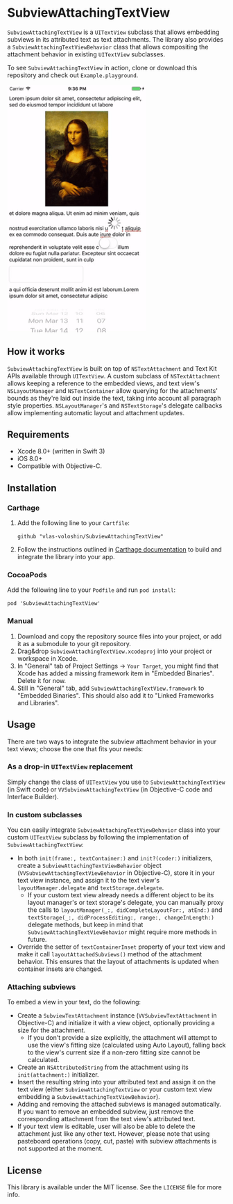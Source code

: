 # SubviewAttachingTextView

`SubviewAttachingTextView` is a `UITextView` subclass that allows embedding subviews in its attributed text as text attachments. The library also provides a `SubviewAttachingTextViewBehavior` class that allows compositing the attachment behavior in existing `UITextView` subclasses.

To see `SubviewAttachingTextView` in action, clone or download this repository and check out `Example.playground`.

<img src="screenshot.gif" alt="Screenshot" width="320">

## How it works

`SubviewAttachingTextView` is built on top of `NSTextAttachment` and Text Kit APIs available through `UITextView`. A custom subclass of `NSTextAttachment` allows keeping a reference to the embedded views, and text view's `NSLayoutManager` and `NSTextContainer` allow querying for the attachments' bounds as they're laid out inside the text, taking into account all paragraph style properties. `NSLayoutManager`'s and `NSTextStorage`'s delegate callbacks allow implementing automatic layout and attachment updates.

## Requirements

- Xcode 8.0+ (written in Swift 3)
- iOS 8.0+
- Compatible with Objective-C.

## Installation

### Carthage

1. Add the following line to your `Cartfile`:

    ```
    github "vlas-voloshin/SubviewAttachingTextView"
    ```
    
1. Follow the instructions outlined in [Carthage documentation](https://github.com/Carthage/Carthage/blob/master/README.md) to build and integrate the library into your app.

### CocoaPods

Add the following line to your `Podfile` and run `pod install`:

```
pod 'SubviewAttachingTextView'
```

### Manual

1. Download and copy the repository source files into your project, or add it as a submodule to your git repository.
1. Drag&drop `SubviewAttachingTextView.xcodeproj` into your project or workspace in Xcode.
1. In "General" tab of Project Settings → `Your Target`, you might find that Xcode has added a missing framework item in "Embedded Binaries". Delete it for now.
1. Still in "General" tab, add `SubviewAttachingTextView.framework` to "Embedded Binaries". This should also add it to "Linked Frameworks and Libraries". 

## Usage

There are two ways to integrate the subview attachment behavior in your text views; choose the one that fits your needs:

### As a drop-in `UITextView` replacement

Simply change the class of `UITextView` you use to `SubviewAttachingTextView` (in Swift code) or `VVSubviewAttachingTextView` (in Objective-C code and Interface Builder).

### In custom subclasses

You can easily integrate `SubviewAttachingTextViewBehavior` class into your custom `UITextView` subclass by following the implementation of `SubviewAttachingTextView`:

- In both `init(frame:, textContainer:)` and `init?(coder:)` initializers, create a `SubviewAttachingTextViewBehavior` object (`VVSubviewAttachingTextViewBehavior` in Objective-C), store it in your text view instance, and assign it to the text view's `layoutManager.delegate` and `textStorage.delegate`.
	- If your custom text view already needs a different object to be its layout manager's or text storage's delegate, you can manually proxy the calls to `layoutManager(_:, didCompleteLayoutFor:, atEnd:)` and `textStorage(_:, didProcessEditing:, range:, changeInLength:)` delegate methods, but keep in mind that `SubviewAttachingTextViewBehavior` might require more methods in future.
- Override the setter of `textContainerInset` property of your text view and make it call `layoutAttachedSubviews()` method of the attachment behavior. This ensures that the layout of attachments is updated when container insets are changed.

### Attaching subviews

To embed a view in your text, do the following:

- Create a `SubviewTextAttachment` instance (`VVSubviewTextAttachment` in Objective-C) and initialize it with a view object, optionally providing a size for the attachment.
	- If you don't provide a size explicitly, the attachment will attempt to use the view's fitting size (calculated using Auto Layout), falling back to the view's current size if a non-zero fitting size cannot be calculated.
- Create an `NSAttributedString` from the attachment using its `init(attachment:)` initializer.
- Insert the resulting string into your attributed text and assign it on the text view (either `SubviewAttachingTextView` or your custom text view embedding a `SubviewAttachingTextViewBehavior`).
- Adding and removing the attached subviews is managed automatically. If you want to remove an embedded subview, just remove the corresponding attachment from the text view's attributed text.
- If your text view is editable, user will also be able to delete the attachment just like any other text. However, please note that using pasteboard operations (copy, cut, paste) with subview attachments is not supported at the moment.

## License

This library is available under the MIT license. See the `LICENSE` file for more info.
